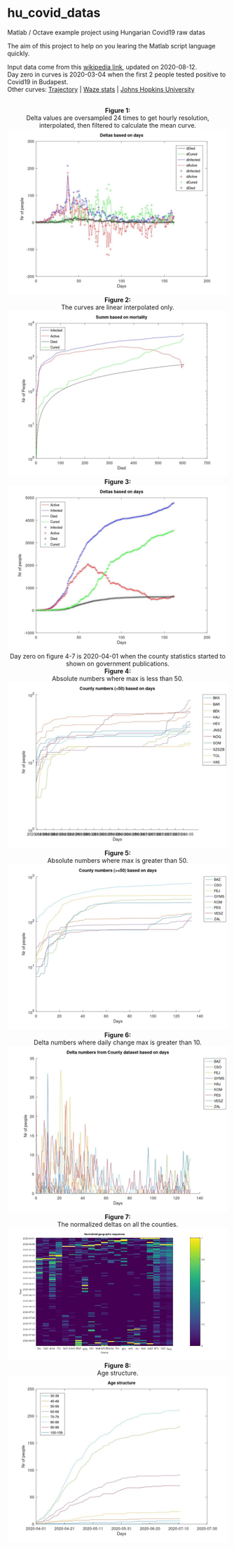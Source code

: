 # hu_covid_datas
Matlab / Octave example project using Hungarian Covid19 raw datas

The aim of this project to help on you learing the Matlab script language quickly.

Input data come from this [wikipedia link](https://hu.wikipedia.org/wiki/2020-as_COVID%E2%80%9319-koronav%C3%ADrus-j%C3%A1rv%C3%A1ny_Magyarorsz%C3%A1gon),
updated on 2020-08-12. <br>
Day zero in curves is 2020-03-04 when the first 2 people tested positive to Covid19 in Budapest. <Br>
Other curves:
[Trajectory](https://aatishb.com/covidtrends/?location=Australia&location=Brazil&location=Canada&location=China&location=France&location=Germany&location=Hong+Kong&location=Hungary&location=India&location=Italy&location=Japan&location=Russia&location=Singapore&location=South+Korea&location=Spain&location=Taiwan&location=Turkey&location=US&location=United+Kingdom) |
[Waze stats](http://wazestats.com/active.php?city=7) |
[Johns Hopkins University](https://www.arcgis.com/apps/opsdashboard/index.html#/bda7594740fd40299423467b48e9ecf6)
<BR><BR>
<CENTER>
<B>Figure 1:</B><BR>
Delta values are oversampled 24 times to get hourly resolution, interpolated, then filtered to calculate the mean curve.
<br>
<img src='figure1.jpg'>
<BR>
<B>Figure 2:</B><BR>
The curves are linear interpolated only.
<br>
<img src='figure2.jpg'>
<BR>
<B>Figure 3:</B><BR>
<img src='figure3.jpg'>
<BR>
Day zero on figure 4-7 is 2020-04-01 when the county statistics started to shown on government publications. <Br>
<B>Figure 4:</B><BR>
Absolute numbers where max is less than 50.<br>
<img src='figure4.jpg'>
<BR>
<B>Figure 5:</B><BR>
Absolute numbers where max is greater than 50.<br>
<img src='figure5.jpg'>
<BR>
<B>Figure 6:</B><BR>
Delta numbers where daily change max is greater than 10.
<BR>
<img src='figure6.jpg'>
<BR>
<B>Figure 7:</B><BR>
The normalized deltas on all the counties.
<BR>
<img src='figure7.jpg'>
<BR>
<B>Figure 8:</B><BR>
Age structure.
<BR>
<img src='figure8.jpg'>
<BR>
</CENTER>
